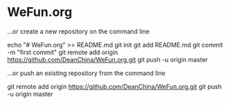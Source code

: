 # WeFun.org
…or create a new repository on the command line

echo "# WeFun.org" >> README.md
git init
git add README.md
git commit -m "first commit"
git remote add origin https://github.com/DeanChina/WeFun.org.git
git push -u origin master


…or push an existing repository from the command line

git remote add origin https://github.com/DeanChina/WeFun.org.git
git push -u origin master
